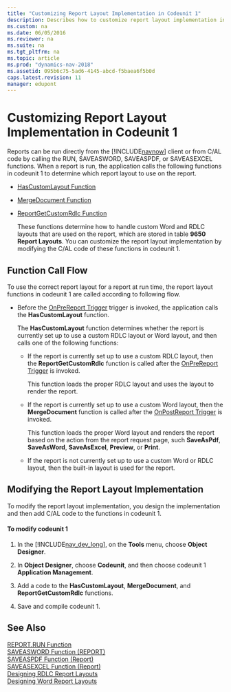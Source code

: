 ```yaml
---
title: "Customizing Report Layout Implementation in Codeunit 1"
description: Describes how to customize report layout implementation in codeunit 1 and provides the function call flow. 
ms.custom: na
ms.date: 06/05/2016
ms.reviewer: na
ms.suite: na
ms.tgt_pltfrm: na
ms.topic: article
ms.prod: "dynamics-nav-2018"
ms.assetid: 095b6c75-5ad6-4145-abcd-f5baea6f5b0d
caps.latest.revision: 11
manager: edupont
---
```

# Customizing Report Layout Implementation in Codeunit 1
Reports can be run directly from the [!INCLUDE[navnow](includes/navnow_md.md)] client or from C/AL code by calling the RUN, SAVEASWORD, SAVEASPDF, or SAVEASEXCEL functions. When a report is run, the application calls the following functions in codeunit 1 to determine which report layout to use on the report.  
  
- [HasCustomLayout Function](HasCustomLayout-Function.md)  
  
- [MergeDocument Function](MergeDocument-Function.md)  
  
- [ReportGetCustomRdlc Function](ReportGetCustomRdlc-Function.md)  
  
  These functions determine how to handle custom Word and RDLC layouts that are used on the report, which are stored in table **9650 Report Layouts**. You can customize the report layout implementation by modifying the C/AL code of these functions in codeunit 1.  
  
## Function Call Flow  
 To use the correct report layout for a report at run time, the report layout functions in codeunit 1 are called according to following flow.  
  
-   Before the [OnPreReport Trigger](OnPreReport-Trigger.md) trigger is invoked, the application calls the **HasCustomLayout** function.  
  
     The **HasCustomLayout** function determines whether the report is currently set up to use a custom RDLC layout or Word layout, and then calls one of the following functions:  
  
    -   If the report is currently set up to use a custom RDLC layout, then the **ReportGetCustomRdlc** function is called after the [OnPreReport Trigger](OnPreReport-Trigger.md) is invoked.  
  
         This function loads the proper RDLC layout and uses the layout to render the report.  
  
    -   If the report is currently set up to use a custom Word layout, then the **MergeDocument** function is called after the [OnPostReport Trigger](OnPostReport-Trigger.md) is invoked.  
  
         This function loads the proper Word layout and renders the report based on the action from the report request page, such **SaveAsPdf**, **SaveAsWord**, **SaveAsExcel**, **Preview**, or **Print**.  
  
    -   If the report is not currently set up to use a custom Word or RDLC layout, then the built-in layout is used for the report.  
  
## Modifying the Report Layout Implementation  
 To modify the report layout implementation, you design the implementation and then add C/AL code to the functions in codeunit 1.  
  
#### To modify codeunit 1  
  
1.  In the [!INCLUDE[nav_dev_long](includes/nav_dev_long_md.md)], on the **Tools** menu, choose **Object Designer**.  
  
2.  In **Object Designer**, choose **Codeunit**, and then choose codeunit 1 **Application Management**.  
  
3.  Add a code to the **HasCustomLayout**, **MergeDocument**, and **ReportGetCustomRdlc** functions.  
  
4.  Save and compile codeunit 1.  
  
## See Also  
 [REPORT.RUN Function](REPORT-RUN-Function.md)   
 [SAVEASWORD Function \(REPORT\)](SAVEASWORD-Function--REPORT-.md)   
 [SAVEASPDF Function \(Report\)](SAVEASPDF-Function--Report-.md)   
 [SAVEASEXCEL Function \(Report\)](SAVEASEXCEL-Function--Report-.md)   
 [Designing RDLC Report Layouts](Designing-RDLC-Report-Layouts.md)   
 [Designing Word Report Layouts](Designing-Word-Report-Layouts.md)